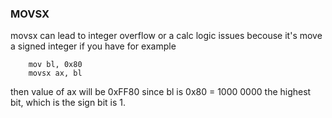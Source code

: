 ### MOVSX
movsx can lead to integer overflow or a calc logic issues becouse it's move a signed integer
if you have for example
```
	mov bl, 0x80
	movsx ax, bl
```
then value of ax will be 0xFF80 since bl is 0x80 = 1000 0000 the highest bit, which is the sign bit is 1.
